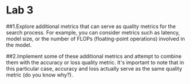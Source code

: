 # Lab 3

##1.Explore additional metrics that can serve as quality metrics for the search process. For example, you can consider metrics such as latency, model size, or the number of FLOPs (floating-point operations) involved in the model.

##2.Implement some of these additional metrics and attempt to combine them with the accuracy or loss quality metric. It's important to note that in this particular case, accuracy and loss actually serve as the same quality metric (do you know why?).